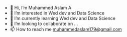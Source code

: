 - 👋 Hi, I’m Muhammed Aslam A
- 👀 I’m interested in Wed dev and Data Science
- 🌱 I’m currently learning Wed dev and Data Science
- 💞️ I’m looking to collaborate on ...
- 📫 How to reach me muhammedaslam179@gmail.com

<!---
codingaslu/codingaslu is a ✨ special ✨ repository because its `README.md` (this file) appears on your GitHub profile.
You can click the Preview link to take a look at your changes.
--->
